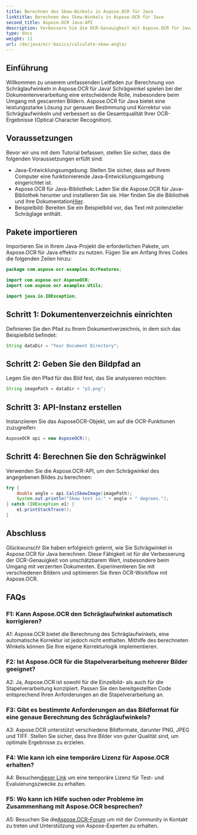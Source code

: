 ```yaml
---
title: Berechnen des Skew-Winkels in Aspose.OCR für Java
linktitle: Berechnen des Skew-Winkels in Aspose.OCR für Java
second_title: Aspose.OCR Java-API
description: Verbessern Sie die OCR-Genauigkeit mit Aspose.OCR für Java. Erfahren Sie Schritt für Schritt, wie Sie Schräglaufwinkel berechnen. Verbessern Sie mühelos die Dokumentenverarbeitung.
type: docs
weight: 11
url: /de/java/ocr-basics/calculate-skew-angle/
---
```

## Einführung

Willkommen zu unserem umfassenden Leitfaden zur Berechnung von Schräglaufwinkeln in Aspose.OCR für Java! Schrägwinkel spielen bei der Dokumentenverarbeitung eine entscheidende Rolle, insbesondere beim Umgang mit gescannten Bildern. Aspose.OCR für Java bietet eine leistungsstarke Lösung zur genauen Bestimmung und Korrektur von Schräglaufwinkeln und verbessert so die Gesamtqualität Ihrer OCR-Ergebnisse (Optical Character Recognition).

## Voraussetzungen

Bevor wir uns mit dem Tutorial befassen, stellen Sie sicher, dass die folgenden Voraussetzungen erfüllt sind:

- Java-Entwicklungsumgebung: Stellen Sie sicher, dass auf Ihrem Computer eine funktionierende Java-Entwicklungsumgebung eingerichtet ist.
-  Aspose.OCR für Java-Bibliothek: Laden Sie die Aspose.OCR für Java-Bibliothek herunter und installieren Sie sie. Hier finden Sie die Bibliothek und ihre Dokumentation[Hier](https://reference.aspose.com/ocr/java/).
- Beispielbild: Bereiten Sie ein Beispielbild vor, das Text mit potenzieller Schräglage enthält.

## Pakete importieren

Importieren Sie in Ihrem Java-Projekt die erforderlichen Pakete, um Aspose.OCR für Java effektiv zu nutzen. Fügen Sie am Anfang Ihres Codes die folgenden Zeilen hinzu:

```java
package com.aspose.ocr.examples.OcrFeatures;

import com.aspose.ocr.AsposeOCR;
import com.aspose.ocr.examples.Utils;

import java.io.IOException;
```

## Schritt 1: Dokumentenverzeichnis einrichten

Definieren Sie den Pfad zu Ihrem Dokumentverzeichnis, in dem sich das Beispielbild befindet:

```java
String dataDir = "Your Document Directory";
```

## Schritt 2: Geben Sie den Bildpfad an

Legen Sie den Pfad für das Bild fest, das Sie analysieren möchten:

```java
String imagePath = dataDir + "p3.png";
```

## Schritt 3: API-Instanz erstellen

Instanziieren Sie das AsposeOCR-Objekt, um auf die OCR-Funktionen zuzugreifen:

```java
AsposeOCR api = new AsposeOCR();
```

## Schritt 4: Berechnen Sie den Schrägwinkel

Verwenden Sie die Aspose.OCR-API, um den Schrägwinkel des angegebenen Bildes zu berechnen:

```java
try {
    double angle = api.CalcSkewImage(imagePath);
    System.out.println("Skew text is:" + angle + " degrees.");
} catch (IOException e1) {
    e1.printStackTrace();
}
```

## Abschluss

Glückwunsch! Sie haben erfolgreich gelernt, wie Sie Schrägwinkel in Aspose.OCR für Java berechnen. Diese Fähigkeit ist für die Verbesserung der OCR-Genauigkeit von unschätzbarem Wert, insbesondere beim Umgang mit verzerrten Dokumenten. Experimentieren Sie mit verschiedenen Bildern und optimieren Sie Ihren OCR-Workflow mit Aspose.OCR.

## FAQs

### F1: Kann Aspose.OCR den Schräglaufwinkel automatisch korrigieren?

A1: Aspose.OCR bietet die Berechnung des Schräglaufwinkels, eine automatische Korrektur ist jedoch nicht enthalten. Mithilfe des berechneten Winkels können Sie Ihre eigene Korrekturlogik implementieren.

### F2: Ist Aspose.OCR für die Stapelverarbeitung mehrerer Bilder geeignet?

A2: Ja, Aspose.OCR ist sowohl für die Einzelbild- als auch für die Stapelverarbeitung konzipiert. Passen Sie den bereitgestellten Code entsprechend Ihren Anforderungen an die Stapelverarbeitung an.

### F3: Gibt es bestimmte Anforderungen an das Bildformat für eine genaue Berechnung des Schräglaufwinkels?

A3: Aspose.OCR unterstützt verschiedene Bildformate, darunter PNG, JPEG und TIFF. Stellen Sie sicher, dass Ihre Bilder von guter Qualität sind, um optimale Ergebnisse zu erzielen.

### F4: Wie kann ich eine temporäre Lizenz für Aspose.OCR erhalten?

 A4: Besuchen[dieser Link](https://purchase.aspose.com/temporary-license/) um eine temporäre Lizenz für Test- und Evaluierungszwecke zu erhalten.

### F5: Wo kann ich Hilfe suchen oder Probleme im Zusammenhang mit Aspose.OCR besprechen?

 A5: Besuchen Sie die[Aspose.OCR-Forum](https://forum.aspose.com/c/ocr/16) um mit der Community in Kontakt zu treten und Unterstützung von Aspose-Experten zu erhalten.